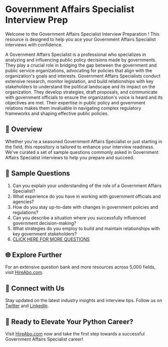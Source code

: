 # Government Affairs Specialist Interview Prep

Welcome to the Government Affairs Specialist Interview Preparation ! This resource is designed to help you ace your Government Affairs Specialist interviews with confidence.

A Government Affairs Specialist is a professional who specializes in analyzing and influencing public policy decisions made by governments. They play a crucial role in bridging the gap between the government and public service organizations, advocating for policies that align with the organization's goals and interests. Government Affairs Specialists conduct extensive research, monitor legislation, and build relationships with key stakeholders to understand the political landscape and its impact on the organization. They develop strategies, draft proposals, and communicate with government officials to ensure the organization's voice is heard and its objectives are met. Their expertise in public policy and government relations makes them invaluable in navigating complex regulatory frameworks and shaping effective public policies.

## 🚀 Overview

Whether you're a seasoned Government Affairs Specialist or just starting in the field, this repository is tailored to enhance your interview readiness. We've curated a set of sample questions commonly asked in Government Affairs Specialist interviews to help you prepare and succeed.

## 📝 Sample Questions

1. Can you explain your understanding of the role of a Government Affairs Specialist?
2. What experience do you have in working with government officials and agencies?
3. How do you stay up-to-date with changes in government policies and regulations?
4. Can you describe a situation where you successfully influenced government decision-making?
5. What strategies do you employ to build and maintain relationships with key government stakeholders?
6. [CLICK HERE FOR MORE QUESTIONS](https://hireabo.com/job/17_2_2/Government%20Affairs%20Specialist)

## 🌐 Explore Further

For an extensive question bank and more resources across 5,000 fields, visit [HireAbo.com](https://www.hireabo.com).

## 📱 Connect with Us

Stay updated on the latest industry insights and interview tips. Follow us on [Twitter](https://twitter.com/hireabo) and [LinkedIn](https://www.linkedin.com/in/hire-abo-3609972a8/).

## 🚀 Ready to Elevate Your Python Career?

Visit [HireAbo.com](https://www.hireabo.com) now and take the first step towards a successful Government Affairs Specialist career!